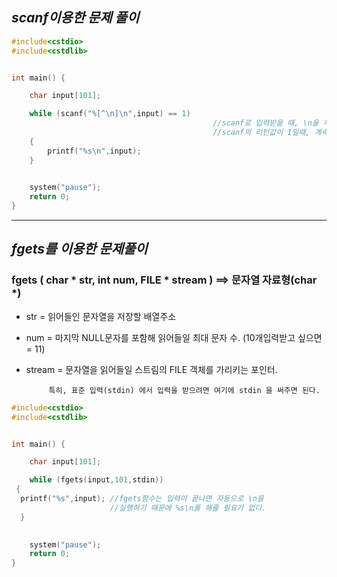 ***scanf이용한 문제 풀이***
--------------------------------------------------------------------------------------------------------------------------

```c
#include<cstdio>
#include<cstdlib>


int main() {

	char input[101];

	while (scanf("%[^\n]\n",input) == 1) 
                                             //scanf로 입력받을 때, \n을 제외한 모든 값을 입력받음.
                                             //scanf의 리턴값이 1일때, 계속 반복
	{
		printf("%s\n",input);
	}

	
	system("pause");
	return 0;
}
```
------------------------------------------------------------------------------------------------------------------------
***fgets를 이용한 문제풀이***
------------------------------------------------------------------------------------------------------------------------

### fgets ( char * str, int num, FILE * stream ) ==> 문자열 자료형(char *)
-  str = 읽어들인 문자열을 저장할 배열주소
-  num = 마지막 NULL문자를 포함해 읽어들일 최대 문자 수. (10개입력받고 싶으면 = 11)
-  stream = 문자열을 읽어들일 스트림의 FILE 객체를 가리키는 포인터. 
             
	        특히, 표준 입력(stdin) 에서 입력을 받으려면 여기에 stdin 을 써주면 된다.
	     
             
             
```c
#include<cstdio>
#include<cstdlib>


int main() {

	char input[101];

	while (fgets(input,101,stdin)) 
 {                             
  printf("%s",input); //fgets함수는 입력이 끝나면 자동으로 \n을 
                      //실행하기 때문에 %s\n를 해줄 필요가 없다.
  }

	
	system("pause");
	return 0;
}
```
